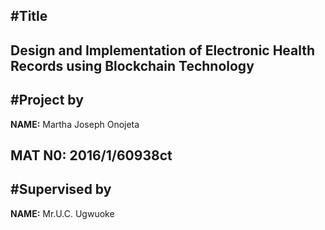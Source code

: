 #Title
-------------------------------
Design and Implementation of Electronic Health Records using Blockchain Technology
------------------------------


#Project by
--------------------------------
**NAME:** Martha Joseph Onojeta

**MAT N0:** 2016/1/60938ct
--------------------------------

#Supervised by
--------------------------------
**NAME:** Mr.U.C. Ugwuoke


